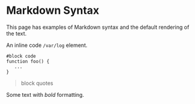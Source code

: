 # Markdown Syntax

This page has examples of Markdown syntax and the default rendering of the text.

An inline code `/var/log` element.

    #block code
    function foo() {
       ...
    }

> block quotes

Some text with *bold* formatting.


